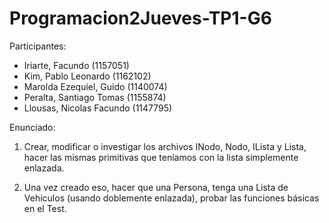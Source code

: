 ﻿# Programacion2Jueves-TP1-G6
Participantes:
- Iriarte, Facundo (1157051)
- Kim, Pablo Leonardo (1162102)
- Marolda Ezequiel, Guido (1140074)
- Peralta, Santiago Tomas (1155874)
- Llousas, Nicolas Facundo (1147795)

Enunciado:
1) Crear, modificar o investigar los archivos INodo, Nodo, ILista y Lista, hacer las mismas
primitivas que teníamos con la lista simplemente enlazada.

3) Una vez creado eso, hacer que una Persona, tenga una Lista de Vehículos (usando
doblemente enlazada), probar las funciones básicas en el Test.
